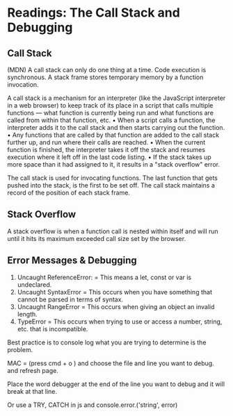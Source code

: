 # Readings: The Call Stack and Debugging


## Call Stack
(MDN)
A call stack can only do one thing at a time.
Code execution is synchronous.
A stack frame stores temporary memory by a function invocation.

A call stack is a mechanism for an interpreter (like the JavaScript interpreter in a web browser) to keep track of its place in a script that calls multiple functions — what function is currently being run and what functions are called from within that function, etc.
•	When a script calls a function, the interpreter adds it to the call stack and then starts carrying out the function.
•	Any functions that are called by that function are added to the call stack further up, and run where their calls are reached.
•	When the current function is finished, the interpreter takes it off the stack and resumes execution where it left off in the last code listing.
•	If the stack takes up more space than it had assigned to it, it results in a "stack overflow" error.

The call stack is used for invocating functions. 
The last function that gets pushed into the stack, is the first to be set off. 
The call stack maintains a record of the position of each stack frame. 

## Stack Overflow

A stack overflow is when a function call is nested within itself and will run until it hits its maximum exceeded call size set by the browser. 

## Error Messages & Debugging

1. Uncaught ReferenceError: = This means a let, const or var is undeclared. 
2.  Uncaught SyntaxError = This occurs when you have something that cannot be   parsed in terms of syntax.
3. Uncaught RangeError = This occurs when giving an object an invalid length. 
4. TypeError = This occurs when trying to use or access  a number, string, etc. that is incompatible. 

Best practice is to console log what you are trying to determine is the problem. 

MAC = (press cmd  + o ) and choose the file and line you want to debug. and refresh page. 

Place the word debugger at the end of the line you want to debug and it will break at that line. 

Or use a TRY, CATCH in js and console.error.('string', error)
